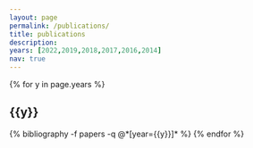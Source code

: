 ```yaml
---
layout: page
permalink: /publications/
title: publications
description: 
years: [2022,2019,2018,2017,2016,2014]
nav: true
---
```


<div class="publications">

{% for y in page.years %}
  <h2 class="year">{{y}}</h2>
  {% bibliography -f papers -q @*[year={{y}}]* %}
{% endfor %}

</div>
